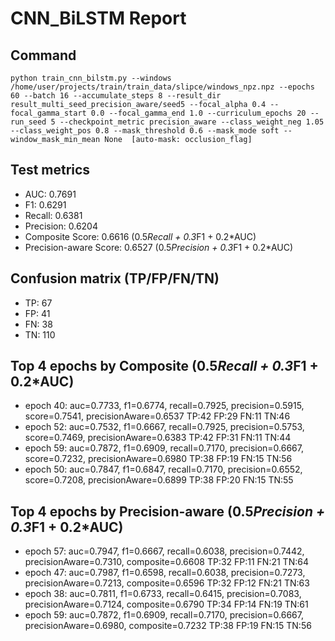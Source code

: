 # CNN_BiLSTM Report

## Command
```
python train_cnn_bilstm.py --windows /home/user/projects/train/train_data/slipce/windows_npz.npz --epochs 60 --batch 16 --accumulate_steps 8 --result_dir result_multi_seed_precision_aware/seed5 --focal_alpha 0.4 --focal_gamma_start 0.0 --focal_gamma_end 1.0 --curriculum_epochs 20 --run_seed 5 --checkpoint_metric precision_aware --class_weight_neg 1.05 --class_weight_pos 0.8 --mask_threshold 0.6 --mask_mode soft --window_mask_min_mean None  [auto-mask: occlusion_flag]
```

## Test metrics
- AUC: 0.7691
- F1: 0.6291
- Recall: 0.6381
- Precision: 0.6204
- Composite Score: 0.6616 (0.5*Recall + 0.3*F1 + 0.2*AUC)
- Precision-aware Score: 0.6527 (0.5*Precision + 0.3*F1 + 0.2*AUC)
## Confusion matrix (TP/FP/FN/TN)
- TP: 67
- FP: 41
- FN: 38
- TN: 110

## Top 4 epochs by Composite (0.5*Recall + 0.3*F1 + 0.2*AUC)
- epoch 40: auc=0.7733, f1=0.6774, recall=0.7925, precision=0.5915, score=0.7541, precisionAware=0.6537  TP:42 FP:29 FN:11 TN:46
- epoch 52: auc=0.7532, f1=0.6667, recall=0.7925, precision=0.5753, score=0.7469, precisionAware=0.6383  TP:42 FP:31 FN:11 TN:44
- epoch 59: auc=0.7872, f1=0.6909, recall=0.7170, precision=0.6667, score=0.7232, precisionAware=0.6980  TP:38 FP:19 FN:15 TN:56
- epoch 50: auc=0.7847, f1=0.6847, recall=0.7170, precision=0.6552, score=0.7208, precisionAware=0.6899  TP:38 FP:20 FN:15 TN:55

## Top 4 epochs by Precision-aware (0.5*Precision + 0.3*F1 + 0.2*AUC)
- epoch 57: auc=0.7947, f1=0.6667, recall=0.6038, precision=0.7442, precisionAware=0.7310, composite=0.6608  TP:32 FP:11 FN:21 TN:64
- epoch 47: auc=0.7987, f1=0.6598, recall=0.6038, precision=0.7273, precisionAware=0.7213, composite=0.6596  TP:32 FP:12 FN:21 TN:63
- epoch 38: auc=0.7811, f1=0.6733, recall=0.6415, precision=0.7083, precisionAware=0.7124, composite=0.6790  TP:34 FP:14 FN:19 TN:61
- epoch 59: auc=0.7872, f1=0.6909, recall=0.7170, precision=0.6667, precisionAware=0.6980, composite=0.7232  TP:38 FP:19 FN:15 TN:56
